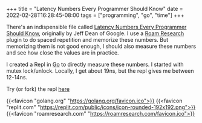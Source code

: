 +++
title = "Latency Numbers Every Programmer Should Know"
date = 2022-02-28T16:28:45-08:00
tags = ["programming", "go", "time"]
+++

There's an indispensible file called [Latency Numbers Every Programmer Should Know](https://gist.github.com/jboner/2841832), originally by 
Jeff Dean of Google. I use a [Roam Research](http://roamresearch.com) plugin to do spaced repetition and memorize these numbers. But memorizing them is not good enough, I should also measure these numbers and see how close the values are in practice.

I created a Repl in [Go](https://golang.org) to directly measure these numbers. I started with mutex lock/unlock. Locally, I get about 19ns, but the repl gives me between 12-14ns.

Try (or fork) the repl [here](https://replit.com/@tlehman/LatencyNumbersEveryProgrammerShouldKnow#main.go)

{{<favicon "golang.org" "https://golang.org/favicon.ico">}}
{{<favicon "replit.com" "https://replit.com/public/icons/icon-rounded-192x192.png">}}
{{<favicon "roamresearch.com" "https://roamresearch.com/favicon.ico">}}
